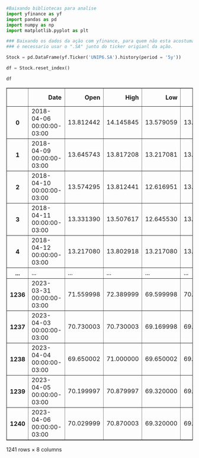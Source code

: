 ```python

#Baixando bibliotecas para analise
import yfinance as yf
import pandas as pd
import numpy as np
import matplotlib.pyplot as plt
```


```python
### Baixando os dados da ação com yfinance, para quem não esta acostumando com ele 
### é necessario usar o ".SA" junto do ticker origianl da ação.

Stock = pd.DataFrame(yf.Ticker('UNIP6.SA').history(period = '5y'))
```


```python
df = Stock.reset_index()
```


```python
df
```





  <div id="df-1968935e-c5e1-4de3-b2ce-9b0b183d6038">
    <div class="colab-df-container">
      <div>

<table border="1" class="dataframe">
  <thead>
    <tr style="text-align: right;">
      <th></th>
      <th>Date</th>
      <th>Open</th>
      <th>High</th>
      <th>Low</th>
      <th>Close</th>
      <th>Volume</th>
      <th>Dividends</th>
      <th>Stock Splits</th>
    </tr>
  </thead>
  <tbody>
    <tr>
      <th>0</th>
      <td>2018-04-06 00:00:00-03:00</td>
      <td>13.812442</td>
      <td>14.145845</td>
      <td>13.579059</td>
      <td>13.579059</td>
      <td>90580</td>
      <td>0.0</td>
      <td>0.0</td>
    </tr>
    <tr>
      <th>1</th>
      <td>2018-04-09 00:00:00-03:00</td>
      <td>13.645743</td>
      <td>13.817208</td>
      <td>13.217081</td>
      <td>13.426649</td>
      <td>93660</td>
      <td>0.0</td>
      <td>0.0</td>
    </tr>
    <tr>
      <th>2</th>
      <td>2018-04-10 00:00:00-03:00</td>
      <td>13.574295</td>
      <td>13.812441</td>
      <td>12.616951</td>
      <td>13.436172</td>
      <td>171220</td>
      <td>0.0</td>
      <td>0.0</td>
    </tr>
    <tr>
      <th>3</th>
      <td>2018-04-11 00:00:00-03:00</td>
      <td>13.331390</td>
      <td>13.507617</td>
      <td>12.645530</td>
      <td>13.183739</td>
      <td>115640</td>
      <td>0.0</td>
      <td>0.0</td>
    </tr>
    <tr>
      <th>4</th>
      <td>2018-04-12 00:00:00-03:00</td>
      <td>13.217080</td>
      <td>13.802918</td>
      <td>13.217080</td>
      <td>13.417122</td>
      <td>87780</td>
      <td>0.0</td>
      <td>0.0</td>
    </tr>
    <tr>
      <th>...</th>
      <td>...</td>
      <td>...</td>
      <td>...</td>
      <td>...</td>
      <td>...</td>
      <td>...</td>
      <td>...</td>
      <td>...</td>
    </tr>
    <tr>
      <th>1236</th>
      <td>2023-03-31 00:00:00-03:00</td>
      <td>71.559998</td>
      <td>72.389999</td>
      <td>69.599998</td>
      <td>70.050003</td>
      <td>406100</td>
      <td>0.0</td>
      <td>0.0</td>
    </tr>
    <tr>
      <th>1237</th>
      <td>2023-04-03 00:00:00-03:00</td>
      <td>70.730003</td>
      <td>70.730003</td>
      <td>69.169998</td>
      <td>69.250000</td>
      <td>221700</td>
      <td>0.0</td>
      <td>0.0</td>
    </tr>
    <tr>
      <th>1238</th>
      <td>2023-04-04 00:00:00-03:00</td>
      <td>69.650002</td>
      <td>71.000000</td>
      <td>69.650002</td>
      <td>69.970001</td>
      <td>200900</td>
      <td>0.0</td>
      <td>0.0</td>
    </tr>
    <tr>
      <th>1239</th>
      <td>2023-04-05 00:00:00-03:00</td>
      <td>70.199997</td>
      <td>70.879997</td>
      <td>69.320000</td>
      <td>69.930000</td>
      <td>157500</td>
      <td>0.0</td>
      <td>0.0</td>
    </tr>
    <tr>
      <th>1240</th>
      <td>2023-04-06 00:00:00-03:00</td>
      <td>70.029999</td>
      <td>70.870003</td>
      <td>69.320000</td>
      <td>69.449997</td>
      <td>243500</td>
      <td>0.0</td>
      <td>0.0</td>
    </tr>
  </tbody>
</table>
<p>1241 rows × 8 columns</p>
</div>
      <button class="colab-df-convert" onclick="convertToInteractive('df-1968935e-c5e1-4de3-b2ce-9b0b183d6038')"
              title="Convert this dataframe to an interactive table."
              style="display:none;">







```python
##Importando as libraries do Keras
from keras.models import Sequential
from keras.layers import Dense, Dropout
from sklearn.preprocessing import MinMaxScaler
```


```python
#Criando o Dataframe
data = df.sort_index(ascending=True, axis=0)
new_data = pd.DataFrame(index=range(0,len(df)),columns=['Date', 'Close'])
for i in range(0,len(data)):
    new_data['Date'][i] = data['Date'][i]
    
    new_data['Close'][i] = data['Close'][i]
```


```python
#Colocando data como índice
new_data.index = new_data.Date
new_data.drop('Date', axis=1, inplace=True)
```


```python
#Criando o train e o test set
dataset = new_data.values


train = dataset[0:1100,:]
valid = dataset[1100:,:]
```


```python
train
```





  <div id="df-45cbcd06-400c-4640-a386-9fab2a221d0c">
    <div class="colab-df-container">

<table border="1" class="dataframe">
  <thead>
    <tr style="text-align: right;">
      <th></th>
      <th>Close</th>
    </tr>
    <tr>
      <th>Date</th>
      <th></th>
    </tr>
  </thead>
  <tbody>
    <tr>
      <th>2018-04-05 00:00:00-03:00</th>
      <td>13.793394</td>
    </tr>
    <tr>
      <th>2018-04-06 00:00:00-03:00</th>
      <td>13.579059</td>
    </tr>
    <tr>
      <th>2018-04-09 00:00:00-03:00</th>
      <td>13.426649</td>
    </tr>
    <tr>
      <th>2018-04-10 00:00:00-03:00</th>
      <td>13.43617</td>
    </tr>
    <tr>
      <th>2018-04-11 00:00:00-03:00</th>
      <td>13.183738</td>
    </tr>
    <tr>
      <th>...</th>
      <td>...</td>
    </tr>
    <tr>
      <th>2022-09-05 00:00:00-03:00</th>
      <td>95.246101</td>
    </tr>
    <tr>
      <th>2022-09-06 00:00:00-03:00</th>
      <td>94.253265</td>
    </tr>
    <tr>
      <th>2022-09-08 00:00:00-03:00</th>
      <td>94.873787</td>
    </tr>
    <tr>
      <th>2022-09-09 00:00:00-03:00</th>
      <td>96.038467</td>
    </tr>
    <tr>
      <th>2022-09-12 00:00:00-03:00</th>
      <td>94.167343</td>
    </tr>
  </tbody>
</table>
<p>1100 rows × 1 columns</p>
</div>
      <button class="colab-df-convert" onclick="convertToInteractive('df-45cbcd06-400c-4640-a386-9fab2a221d0c')"
              title="Convert this dataframe to an interactive table."
              style="display:none;">






```python
scaler = MinMaxScaler(feature_range=(0, 1))
scaled_data = scaler.fit_transform(dataset)
```


```python
x_train, y_train = [], []
for i in range(90,len(train)):
    x_train.append(scaled_data[i-90:i,0])
    y_train.append(scaled_data[i,0])
x_train, y_train = np.array(x_train), np.array(y_train)


x_train = np.reshape(x_train, (x_train.shape[0],x_train.shape[1],1))

```


```python
# Criando a arquitetura da rede neural:
modelo = Sequential()
modelo.add(Dense(units=6, activation="relu", input_dim=x_train.shape[1]))
modelo.add(Dense(units=1, activation="linear")) #neuronio de saida
```


```python
modelo.compile(loss="mse", optimizer="adam", metrics=["mae"])
resultado = modelo.fit(x_train, y_train, epochs=200, batch_size=32, verbose=2 )
```

    Epoch 1/200
    32/32 - 5s - loss: 0.0510 - mae: 0.1482 - 5s/epoch - 155ms/step
    Epoch 2/200
    32/32 - 0s - loss: 0.0090 - mae: 0.0726 - 75ms/epoch - 2ms/step
    Epoch 3/200
    32/32 - 0s - loss: 0.0077 - mae: 0.0674 - 72ms/epoch - 2ms/step
    Epoch 4/200
    32/32 - 0s - loss: 0.0067 - mae: 0.0632 - 70ms/epoch - 2ms/step
    Epoch 5/200
    32/32 - 0s - loss: 0.0058 - mae: 0.0578 - 74ms/epoch - 2ms/step
    Epoch 6/200
    32/32 - 0s - loss: 0.0050 - mae: 0.0541 - 74ms/epoch - 2ms/step
    Epoch 7/200
    32/32 - 0s - loss: 0.0042 - mae: 0.0494 - 73ms/epoch - 2ms/step
    Epoch 8/200
    32/32 - 0s - loss: 0.0037 - mae: 0.0457 - 72ms/epoch - 2ms/step
    Epoch 9/200
    32/32 - 0s - loss: 0.0031 - mae: 0.0424 - 82ms/epoch - 3ms/step
    Epoch 10/200
    32/32 - 0s - loss: 0.0027 - mae: 0.0393 - 73ms/epoch - 2ms/step
    Epoch 11/200
    32/32 - 0s - loss: 0.0023 - mae: 0.0363 - 69ms/epoch - 2ms/step
    Epoch 12/200
    32/32 - 0s - loss: 0.0020 - mae: 0.0338 - 74ms/epoch - 2ms/step
    Epoch 13/200
    32/32 - 0s - loss: 0.0018 - mae: 0.0316 - 72ms/epoch - 2ms/step
    Epoch 14/200
    32/32 - 0s - loss: 0.0016 - mae: 0.0303 - 73ms/epoch - 2ms/step
    Epoch 15/200
    32/32 - 0s - loss: 0.0015 - mae: 0.0287 - 74ms/epoch - 2ms/step
    Epoch 16/200
    32/32 - 0s - loss: 0.0013 - mae: 0.0269 - 74ms/epoch - 2ms/step
    Epoch 17/200
    32/32 - 0s - loss: 0.0012 - mae: 0.0259 - 72ms/epoch - 2ms/step
    Epoch 18/200
    32/32 - 0s - loss: 0.0012 - mae: 0.0254 - 71ms/epoch - 2ms/step
    Epoch 19/200
    32/32 - 0s - loss: 0.0011 - mae: 0.0246 - 78ms/epoch - 2ms/step
    Epoch 20/200
    32/32 - 0s - loss: 0.0010 - mae: 0.0238 - 74ms/epoch - 2ms/step
    Epoch 21/200
    32/32 - 0s - loss: 0.0011 - mae: 0.0236 - 76ms/epoch - 2ms/step
    Epoch 22/200
    32/32 - 0s - loss: 9.7949e-04 - mae: 0.0229 - 81ms/epoch - 3ms/step
    Epoch 23/200
    32/32 - 0s - loss: 9.5524e-04 - mae: 0.0223 - 72ms/epoch - 2ms/step
    Epoch 24/200
    32/32 - 0s - loss: 9.5312e-04 - mae: 0.0223 - 81ms/epoch - 3ms/step
    Epoch 25/200
    32/32 - 0s - loss: 9.1994e-04 - mae: 0.0220 - 74ms/epoch - 2ms/step
    Epoch 26/200
    32/32 - 0s - loss: 9.0176e-04 - mae: 0.0218 - 83ms/epoch - 3ms/step
    Epoch 27/200
    32/32 - 0s - loss: 8.8111e-04 - mae: 0.0214 - 77ms/epoch - 2ms/step
    Epoch 28/200
    32/32 - 0s - loss: 8.5502e-04 - mae: 0.0212 - 72ms/epoch - 2ms/step
    Epoch 29/200
    32/32 - 0s - loss: 8.5395e-04 - mae: 0.0211 - 73ms/epoch - 2ms/step
    Epoch 30/200
    32/32 - 0s - loss: 8.2744e-04 - mae: 0.0207 - 73ms/epoch - 2ms/step
    Epoch 31/200
    32/32 - 0s - loss: 8.2414e-04 - mae: 0.0208 - 75ms/epoch - 2ms/step
    Epoch 32/200
    32/32 - 0s - loss: 8.1951e-04 - mae: 0.0208 - 79ms/epoch - 2ms/step
    Epoch 33/200
    32/32 - 0s - loss: 8.0185e-04 - mae: 0.0204 - 75ms/epoch - 2ms/step
    Epoch 34/200
    32/32 - 0s - loss: 7.6558e-04 - mae: 0.0200 - 70ms/epoch - 2ms/step
    Epoch 35/200
    32/32 - 0s - loss: 7.7159e-04 - mae: 0.0201 - 78ms/epoch - 2ms/step
    Epoch 36/200
    32/32 - 0s - loss: 7.7171e-04 - mae: 0.0200 - 70ms/epoch - 2ms/step
    Epoch 37/200
    32/32 - 0s - loss: 7.4173e-04 - mae: 0.0196 - 71ms/epoch - 2ms/step
    Epoch 38/200
    32/32 - 0s - loss: 7.2582e-04 - mae: 0.0193 - 69ms/epoch - 2ms/step
    Epoch 39/200
    32/32 - 0s - loss: 6.9777e-04 - mae: 0.0189 - 69ms/epoch - 2ms/step
    Epoch 40/200
    32/32 - 0s - loss: 7.3577e-04 - mae: 0.0193 - 73ms/epoch - 2ms/step
    Epoch 41/200
    32/32 - 0s - loss: 7.0137e-04 - mae: 0.0189 - 69ms/epoch - 2ms/step
    Epoch 42/200
    32/32 - 0s - loss: 7.0354e-04 - mae: 0.0189 - 70ms/epoch - 2ms/step
    Epoch 43/200
    32/32 - 0s - loss: 6.9409e-04 - mae: 0.0187 - 71ms/epoch - 2ms/step
    Epoch 44/200
    32/32 - 0s - loss: 6.5812e-04 - mae: 0.0183 - 73ms/epoch - 2ms/step
    Epoch 45/200
    32/32 - 0s - loss: 6.4539e-04 - mae: 0.0181 - 71ms/epoch - 2ms/step
    Epoch 46/200
    32/32 - 0s - loss: 6.3707e-04 - mae: 0.0181 - 75ms/epoch - 2ms/step
    Epoch 47/200
    32/32 - 0s - loss: 6.1640e-04 - mae: 0.0177 - 71ms/epoch - 2ms/step
    Epoch 48/200
    32/32 - 0s - loss: 6.3426e-04 - mae: 0.0179 - 79ms/epoch - 2ms/step
    Epoch 49/200
    32/32 - 0s - loss: 6.2877e-04 - mae: 0.0179 - 75ms/epoch - 2ms/step
    Epoch 50/200
    32/32 - 0s - loss: 5.8969e-04 - mae: 0.0173 - 75ms/epoch - 2ms/step
    Epoch 51/200
    32/32 - 0s - loss: 5.7311e-04 - mae: 0.0171 - 82ms/epoch - 3ms/step
    Epoch 52/200
    32/32 - 0s - loss: 5.6173e-04 - mae: 0.0170 - 82ms/epoch - 3ms/step
    Epoch 53/200
    32/32 - 0s - loss: 5.8723e-04 - mae: 0.0173 - 77ms/epoch - 2ms/step
    Epoch 54/200
    32/32 - 0s - loss: 5.5911e-04 - mae: 0.0169 - 72ms/epoch - 2ms/step
    Epoch 55/200
    32/32 - 0s - loss: 5.6129e-04 - mae: 0.0169 - 72ms/epoch - 2ms/step
    Epoch 56/200
    32/32 - 0s - loss: 5.4532e-04 - mae: 0.0167 - 70ms/epoch - 2ms/step
    Epoch 57/200
    32/32 - 0s - loss: 5.8016e-04 - mae: 0.0171 - 73ms/epoch - 2ms/step
    Epoch 58/200
    32/32 - 0s - loss: 5.4892e-04 - mae: 0.0165 - 73ms/epoch - 2ms/step
    Epoch 59/200
    32/32 - 0s - loss: 5.3085e-04 - mae: 0.0165 - 77ms/epoch - 2ms/step
    Epoch 60/200
    32/32 - 0s - loss: 5.4143e-04 - mae: 0.0163 - 73ms/epoch - 2ms/step
    Epoch 61/200
    32/32 - 0s - loss: 5.3199e-04 - mae: 0.0164 - 83ms/epoch - 3ms/step
    Epoch 62/200
    32/32 - 0s - loss: 5.0193e-04 - mae: 0.0160 - 74ms/epoch - 2ms/step
    Epoch 63/200
    32/32 - 0s - loss: 5.6915e-04 - mae: 0.0170 - 73ms/epoch - 2ms/step
    Epoch 64/200
    32/32 - 0s - loss: 5.8495e-04 - mae: 0.0168 - 80ms/epoch - 2ms/step
    Epoch 65/200
    32/32 - 0s - loss: 4.8947e-04 - mae: 0.0158 - 76ms/epoch - 2ms/step
    Epoch 66/200
    32/32 - 0s - loss: 4.7924e-04 - mae: 0.0155 - 74ms/epoch - 2ms/step
    Epoch 67/200
    32/32 - 0s - loss: 4.8316e-04 - mae: 0.0155 - 72ms/epoch - 2ms/step
    Epoch 68/200
    32/32 - 0s - loss: 4.9431e-04 - mae: 0.0156 - 71ms/epoch - 2ms/step
    Epoch 69/200
    32/32 - 0s - loss: 5.2266e-04 - mae: 0.0161 - 71ms/epoch - 2ms/step
    Epoch 70/200
    32/32 - 0s - loss: 4.8642e-04 - mae: 0.0156 - 77ms/epoch - 2ms/step
    Epoch 71/200
    32/32 - 0s - loss: 4.6464e-04 - mae: 0.0152 - 74ms/epoch - 2ms/step
    Epoch 72/200
    32/32 - 0s - loss: 4.6324e-04 - mae: 0.0152 - 93ms/epoch - 3ms/step
    Epoch 73/200
    32/32 - 0s - loss: 4.4600e-04 - mae: 0.0150 - 91ms/epoch - 3ms/step
    Epoch 74/200
    32/32 - 0s - loss: 4.6823e-04 - mae: 0.0152 - 74ms/epoch - 2ms/step
    Epoch 75/200
    32/32 - 0s - loss: 4.4382e-04 - mae: 0.0149 - 125ms/epoch - 4ms/step
    Epoch 76/200
    32/32 - 0s - loss: 4.5373e-04 - mae: 0.0151 - 118ms/epoch - 4ms/step
    Epoch 77/200
    32/32 - 0s - loss: 4.4012e-04 - mae: 0.0148 - 129ms/epoch - 4ms/step
    Epoch 78/200
    32/32 - 0s - loss: 4.6277e-04 - mae: 0.0152 - 110ms/epoch - 3ms/step
    Epoch 79/200
    32/32 - 0s - loss: 4.5105e-04 - mae: 0.0149 - 106ms/epoch - 3ms/step
    Epoch 80/200
    32/32 - 0s - loss: 4.5840e-04 - mae: 0.0150 - 109ms/epoch - 3ms/step
    Epoch 81/200
    32/32 - 0s - loss: 4.2489e-04 - mae: 0.0144 - 104ms/epoch - 3ms/step
    Epoch 82/200
    32/32 - 0s - loss: 4.4909e-04 - mae: 0.0151 - 107ms/epoch - 3ms/step
    Epoch 83/200
    32/32 - 0s - loss: 4.7092e-04 - mae: 0.0151 - 113ms/epoch - 4ms/step
    Epoch 84/200
    32/32 - 0s - loss: 4.3820e-04 - mae: 0.0146 - 106ms/epoch - 3ms/step
    Epoch 85/200
    32/32 - 0s - loss: 4.1779e-04 - mae: 0.0141 - 110ms/epoch - 3ms/step
    Epoch 86/200
    32/32 - 0s - loss: 4.4816e-04 - mae: 0.0148 - 97ms/epoch - 3ms/step
    Epoch 87/200
    32/32 - 0s - loss: 4.9621e-04 - mae: 0.0152 - 104ms/epoch - 3ms/step
    Epoch 88/200
    32/32 - 0s - loss: 4.9857e-04 - mae: 0.0154 - 102ms/epoch - 3ms/step
    Epoch 89/200
    32/32 - 0s - loss: 3.9763e-04 - mae: 0.0140 - 112ms/epoch - 4ms/step
    Epoch 90/200
    32/32 - 0s - loss: 4.0367e-04 - mae: 0.0141 - 111ms/epoch - 3ms/step
    Epoch 91/200
    32/32 - 0s - loss: 4.0055e-04 - mae: 0.0140 - 117ms/epoch - 4ms/step
    Epoch 92/200
    32/32 - 0s - loss: 4.0395e-04 - mae: 0.0140 - 113ms/epoch - 4ms/step
    Epoch 93/200
    32/32 - 0s - loss: 4.5411e-04 - mae: 0.0150 - 101ms/epoch - 3ms/step
    Epoch 94/200
    32/32 - 0s - loss: 4.9099e-04 - mae: 0.0152 - 75ms/epoch - 2ms/step
    Epoch 95/200
    32/32 - 0s - loss: 4.1149e-04 - mae: 0.0141 - 72ms/epoch - 2ms/step
    Epoch 96/200
    32/32 - 0s - loss: 4.2530e-04 - mae: 0.0144 - 72ms/epoch - 2ms/step
    Epoch 97/200
    32/32 - 0s - loss: 4.1686e-04 - mae: 0.0143 - 73ms/epoch - 2ms/step
    Epoch 98/200
    32/32 - 0s - loss: 4.1313e-04 - mae: 0.0142 - 72ms/epoch - 2ms/step
    Epoch 99/200
    32/32 - 0s - loss: 4.1895e-04 - mae: 0.0144 - 74ms/epoch - 2ms/step
    Epoch 100/200
    32/32 - 0s - loss: 3.8473e-04 - mae: 0.0136 - 72ms/epoch - 2ms/step
    Epoch 101/200
    32/32 - 0s - loss: 3.8215e-04 - mae: 0.0136 - 72ms/epoch - 2ms/step
    Epoch 102/200
    32/32 - 0s - loss: 4.1094e-04 - mae: 0.0141 - 73ms/epoch - 2ms/step
    Epoch 103/200
    32/32 - 0s - loss: 3.7519e-04 - mae: 0.0134 - 81ms/epoch - 3ms/step
    Epoch 104/200
    32/32 - 0s - loss: 3.9728e-04 - mae: 0.0138 - 80ms/epoch - 2ms/step
    Epoch 105/200
    32/32 - 0s - loss: 3.7046e-04 - mae: 0.0134 - 72ms/epoch - 2ms/step
    Epoch 106/200
    32/32 - 0s - loss: 3.9137e-04 - mae: 0.0137 - 72ms/epoch - 2ms/step
    Epoch 107/200
    32/32 - 0s - loss: 4.2256e-04 - mae: 0.0141 - 73ms/epoch - 2ms/step
    Epoch 108/200
    32/32 - 0s - loss: 3.7241e-04 - mae: 0.0133 - 72ms/epoch - 2ms/step
    Epoch 109/200
    32/32 - 0s - loss: 3.5831e-04 - mae: 0.0132 - 73ms/epoch - 2ms/step
    Epoch 110/200
    32/32 - 0s - loss: 3.6610e-04 - mae: 0.0134 - 80ms/epoch - 2ms/step
    Epoch 111/200
    32/32 - 0s - loss: 3.6970e-04 - mae: 0.0133 - 76ms/epoch - 2ms/step
    Epoch 112/200
    32/32 - 0s - loss: 3.8614e-04 - mae: 0.0137 - 74ms/epoch - 2ms/step
    Epoch 113/200
    32/32 - 0s - loss: 3.7456e-04 - mae: 0.0132 - 73ms/epoch - 2ms/step
    Epoch 114/200
    32/32 - 0s - loss: 4.3653e-04 - mae: 0.0143 - 95ms/epoch - 3ms/step
    Epoch 115/200
    32/32 - 0s - loss: 3.7622e-04 - mae: 0.0132 - 73ms/epoch - 2ms/step
    Epoch 116/200
    32/32 - 0s - loss: 3.4178e-04 - mae: 0.0128 - 76ms/epoch - 2ms/step
    Epoch 117/200
    32/32 - 0s - loss: 3.7068e-04 - mae: 0.0133 - 73ms/epoch - 2ms/step
    Epoch 118/200
    32/32 - 0s - loss: 3.5657e-04 - mae: 0.0131 - 76ms/epoch - 2ms/step
    Epoch 119/200
    32/32 - 0s - loss: 3.8231e-04 - mae: 0.0134 - 72ms/epoch - 2ms/step
    Epoch 120/200
    32/32 - 0s - loss: 4.1307e-04 - mae: 0.0139 - 72ms/epoch - 2ms/step
    Epoch 121/200
    32/32 - 0s - loss: 3.6397e-04 - mae: 0.0132 - 75ms/epoch - 2ms/step
    Epoch 122/200
    32/32 - 0s - loss: 3.7095e-04 - mae: 0.0133 - 75ms/epoch - 2ms/step
    Epoch 123/200
    32/32 - 0s - loss: 3.3074e-04 - mae: 0.0126 - 75ms/epoch - 2ms/step
    Epoch 124/200
    32/32 - 0s - loss: 3.3486e-04 - mae: 0.0126 - 75ms/epoch - 2ms/step
    Epoch 125/200
    32/32 - 0s - loss: 3.5071e-04 - mae: 0.0129 - 74ms/epoch - 2ms/step
    Epoch 126/200
    32/32 - 0s - loss: 3.4352e-04 - mae: 0.0129 - 71ms/epoch - 2ms/step
    Epoch 127/200
    32/32 - 0s - loss: 3.4822e-04 - mae: 0.0129 - 74ms/epoch - 2ms/step
    Epoch 128/200
    32/32 - 0s - loss: 3.4543e-04 - mae: 0.0128 - 74ms/epoch - 2ms/step
    Epoch 129/200
    32/32 - 0s - loss: 3.5017e-04 - mae: 0.0130 - 79ms/epoch - 2ms/step
    Epoch 130/200
    32/32 - 0s - loss: 3.4213e-04 - mae: 0.0126 - 70ms/epoch - 2ms/step
    Epoch 131/200
    32/32 - 0s - loss: 3.4565e-04 - mae: 0.0128 - 71ms/epoch - 2ms/step
    Epoch 132/200
    32/32 - 0s - loss: 3.5055e-04 - mae: 0.0129 - 74ms/epoch - 2ms/step
    Epoch 133/200
    32/32 - 0s - loss: 3.4128e-04 - mae: 0.0127 - 77ms/epoch - 2ms/step
    Epoch 134/200
    32/32 - 0s - loss: 3.2988e-04 - mae: 0.0125 - 71ms/epoch - 2ms/step
    Epoch 135/200
    32/32 - 0s - loss: 3.4781e-04 - mae: 0.0128 - 71ms/epoch - 2ms/step
    Epoch 136/200
    32/32 - 0s - loss: 3.5148e-04 - mae: 0.0129 - 72ms/epoch - 2ms/step
    Epoch 137/200
    32/32 - 0s - loss: 3.7935e-04 - mae: 0.0134 - 74ms/epoch - 2ms/step
    Epoch 138/200
    32/32 - 0s - loss: 3.5380e-04 - mae: 0.0130 - 71ms/epoch - 2ms/step
    Epoch 139/200
    32/32 - 0s - loss: 3.2781e-04 - mae: 0.0124 - 71ms/epoch - 2ms/step
    Epoch 140/200
    32/32 - 0s - loss: 3.4731e-04 - mae: 0.0128 - 73ms/epoch - 2ms/step
    Epoch 141/200
    32/32 - 0s - loss: 3.1840e-04 - mae: 0.0123 - 71ms/epoch - 2ms/step
    Epoch 142/200
    32/32 - 0s - loss: 3.6502e-04 - mae: 0.0129 - 82ms/epoch - 3ms/step
    Epoch 143/200
    32/32 - 0s - loss: 3.9574e-04 - mae: 0.0135 - 73ms/epoch - 2ms/step
    Epoch 144/200
    32/32 - 0s - loss: 4.0407e-04 - mae: 0.0138 - 74ms/epoch - 2ms/step
    Epoch 145/200
    32/32 - 0s - loss: 3.1167e-04 - mae: 0.0122 - 72ms/epoch - 2ms/step
    Epoch 146/200
    32/32 - 0s - loss: 3.4077e-04 - mae: 0.0125 - 72ms/epoch - 2ms/step
    Epoch 147/200
    32/32 - 0s - loss: 3.0638e-04 - mae: 0.0121 - 73ms/epoch - 2ms/step
    Epoch 148/200
    32/32 - 0s - loss: 3.2214e-04 - mae: 0.0123 - 74ms/epoch - 2ms/step
    Epoch 149/200
    32/32 - 0s - loss: 3.0699e-04 - mae: 0.0121 - 84ms/epoch - 3ms/step
    Epoch 150/200
    32/32 - 0s - loss: 3.1154e-04 - mae: 0.0120 - 77ms/epoch - 2ms/step
    Epoch 151/200
    32/32 - 0s - loss: 3.0692e-04 - mae: 0.0120 - 79ms/epoch - 2ms/step
    Epoch 152/200
    32/32 - 0s - loss: 3.0605e-04 - mae: 0.0120 - 79ms/epoch - 2ms/step
    Epoch 153/200
    32/32 - 0s - loss: 3.6949e-04 - mae: 0.0133 - 77ms/epoch - 2ms/step
    Epoch 154/200
    32/32 - 0s - loss: 2.9824e-04 - mae: 0.0118 - 84ms/epoch - 3ms/step
    Epoch 155/200
    32/32 - 0s - loss: 3.0567e-04 - mae: 0.0120 - 80ms/epoch - 2ms/step
    Epoch 156/200
    32/32 - 0s - loss: 3.4803e-04 - mae: 0.0127 - 71ms/epoch - 2ms/step
    Epoch 157/200
    32/32 - 0s - loss: 3.3916e-04 - mae: 0.0123 - 72ms/epoch - 2ms/step
    Epoch 158/200
    32/32 - 0s - loss: 3.1384e-04 - mae: 0.0119 - 73ms/epoch - 2ms/step
    Epoch 159/200
    32/32 - 0s - loss: 3.0996e-04 - mae: 0.0120 - 75ms/epoch - 2ms/step
    Epoch 160/200
    32/32 - 0s - loss: 3.0811e-04 - mae: 0.0120 - 77ms/epoch - 2ms/step
    Epoch 161/200
    32/32 - 0s - loss: 3.3993e-04 - mae: 0.0126 - 81ms/epoch - 3ms/step
    Epoch 162/200
    32/32 - 0s - loss: 3.8267e-04 - mae: 0.0132 - 72ms/epoch - 2ms/step
    Epoch 163/200
    32/32 - 0s - loss: 3.3970e-04 - mae: 0.0124 - 71ms/epoch - 2ms/step
    Epoch 164/200
    32/32 - 0s - loss: 3.0189e-04 - mae: 0.0119 - 73ms/epoch - 2ms/step
    Epoch 165/200
    32/32 - 0s - loss: 2.9950e-04 - mae: 0.0118 - 75ms/epoch - 2ms/step
    Epoch 166/200
    32/32 - 0s - loss: 2.8719e-04 - mae: 0.0116 - 73ms/epoch - 2ms/step
    Epoch 167/200
    32/32 - 0s - loss: 2.9255e-04 - mae: 0.0118 - 85ms/epoch - 3ms/step
    Epoch 168/200
    32/32 - 0s - loss: 2.9890e-04 - mae: 0.0118 - 71ms/epoch - 2ms/step
    Epoch 169/200
    32/32 - 0s - loss: 3.1602e-04 - mae: 0.0120 - 73ms/epoch - 2ms/step
    Epoch 170/200
    32/32 - 0s - loss: 3.0281e-04 - mae: 0.0119 - 71ms/epoch - 2ms/step
    Epoch 171/200
    32/32 - 0s - loss: 2.9731e-04 - mae: 0.0118 - 70ms/epoch - 2ms/step
    Epoch 172/200
    32/32 - 0s - loss: 2.9333e-04 - mae: 0.0119 - 75ms/epoch - 2ms/step
    Epoch 173/200
    32/32 - 0s - loss: 3.0321e-04 - mae: 0.0117 - 72ms/epoch - 2ms/step
    Epoch 174/200
    32/32 - 0s - loss: 2.9333e-04 - mae: 0.0116 - 74ms/epoch - 2ms/step
    Epoch 175/200
    32/32 - 0s - loss: 3.0638e-04 - mae: 0.0119 - 76ms/epoch - 2ms/step
    Epoch 176/200
    32/32 - 0s - loss: 2.9807e-04 - mae: 0.0116 - 73ms/epoch - 2ms/step
    Epoch 177/200
    32/32 - 0s - loss: 3.2478e-04 - mae: 0.0124 - 72ms/epoch - 2ms/step
    Epoch 178/200
    32/32 - 0s - loss: 3.6046e-04 - mae: 0.0129 - 73ms/epoch - 2ms/step
    Epoch 179/200
    32/32 - 0s - loss: 3.0372e-04 - mae: 0.0117 - 99ms/epoch - 3ms/step
    Epoch 180/200
    32/32 - 0s - loss: 3.7353e-04 - mae: 0.0129 - 85ms/epoch - 3ms/step
    Epoch 181/200
    32/32 - 0s - loss: 3.5541e-04 - mae: 0.0126 - 74ms/epoch - 2ms/step
    Epoch 182/200
    32/32 - 0s - loss: 2.8848e-04 - mae: 0.0116 - 74ms/epoch - 2ms/step
    Epoch 183/200
    32/32 - 0s - loss: 2.8118e-04 - mae: 0.0114 - 72ms/epoch - 2ms/step
    Epoch 184/200
    32/32 - 0s - loss: 2.8264e-04 - mae: 0.0115 - 72ms/epoch - 2ms/step
    Epoch 185/200
    32/32 - 0s - loss: 3.0003e-04 - mae: 0.0117 - 74ms/epoch - 2ms/step
    Epoch 186/200
    32/32 - 0s - loss: 2.7264e-04 - mae: 0.0113 - 74ms/epoch - 2ms/step
    Epoch 187/200
    32/32 - 0s - loss: 2.8654e-04 - mae: 0.0115 - 72ms/epoch - 2ms/step
    Epoch 188/200
    32/32 - 0s - loss: 2.8908e-04 - mae: 0.0116 - 79ms/epoch - 2ms/step
    Epoch 189/200
    32/32 - 0s - loss: 2.8704e-04 - mae: 0.0114 - 70ms/epoch - 2ms/step
    Epoch 190/200
    32/32 - 0s - loss: 2.7688e-04 - mae: 0.0113 - 72ms/epoch - 2ms/step
    Epoch 191/200
    32/32 - 0s - loss: 2.7375e-04 - mae: 0.0113 - 71ms/epoch - 2ms/step
    Epoch 192/200
    32/32 - 0s - loss: 2.9470e-04 - mae: 0.0114 - 82ms/epoch - 3ms/step
    Epoch 193/200
    32/32 - 0s - loss: 3.0442e-04 - mae: 0.0117 - 73ms/epoch - 2ms/step
    Epoch 194/200
    32/32 - 0s - loss: 2.7821e-04 - mae: 0.0113 - 81ms/epoch - 3ms/step
    Epoch 195/200
    32/32 - 0s - loss: 2.8987e-04 - mae: 0.0114 - 81ms/epoch - 3ms/step
    Epoch 196/200
    32/32 - 0s - loss: 2.8397e-04 - mae: 0.0114 - 83ms/epoch - 3ms/step
    Epoch 197/200
    32/32 - 0s - loss: 2.7643e-04 - mae: 0.0113 - 81ms/epoch - 3ms/step
    Epoch 198/200
    32/32 - 0s - loss: 2.9048e-04 - mae: 0.0116 - 76ms/epoch - 2ms/step
    Epoch 199/200
    32/32 - 0s - loss: 3.7589e-04 - mae: 0.0130 - 71ms/epoch - 2ms/step
    Epoch 200/200
    32/32 - 0s - loss: 3.2895e-04 - mae: 0.0123 - 70ms/epoch - 2ms/step



```python
#Prevendo os 143 últimos preços de ação, baseado nos 90 últimos.

inputs = new_data[len(new_data) - len(valid) - 90:].values
inputs = inputs.reshape(-1,1)
inputs  = scaler.transform(inputs)

X_test = []
for i in range(90,inputs.shape[0]):
    X_test.append(inputs[i-90:i,0])
X_test = np.array(X_test)

X_test = np.reshape(X_test, (X_test.shape[0],X_test.shape[1],1))
closing_price = modelo.predict(X_test)
```

    5/5 [==============================] - 0s 2ms/step



```python
closing_price = scaler.inverse_transform(closing_price)[:, [0]]
```


```python
#Visualizando a Previsão
plt.rcParams.update({'font.size': 15})


plt.figure(figsize=(15,10))
train = new_data[:1100]
t_2020 = train['2020']
valid = new_data[1100:]
valid['Predictions'] = closing_price
plt.ylabel('Preço da Ação')
plt.xlabel('Data')
plt.plot(train['Close'], label = "Treino")
plt.plot(valid['Close'], label = 'Observado')
plt.plot(valid['Predictions'], label = 'Previsão')
plt.legend(bbox_to_anchor=(0., 1.02, 1., .102), loc='lower left',
           ncol=2, mode="expand", borderaxespad=0.)
```

     


![output_15_2](https://user-images.githubusercontent.com/118861107/230731485-c2e5885b-9da3-4a1a-87a2-47dd29af48f0.png)


    

    



```python


```
